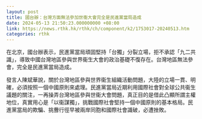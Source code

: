 ```yaml
---
layout: post
title: 國台辦：台灣方面無法參加世衞大會完全是民進黨當局造成
date: 2024-05-13 21:50:23.000000000 +08:00
link: https://news.rthk.hk/rthk/ch/component/k2/1753017-20240513.htm
categories: rthk
---
```


在北京，國台辦表示，民進黨當局頑固堅持「台獨」分裂立場，拒不承認「九二共識」，導致中國台灣地區參與世界衞生大會的政治基礎不復存在。台灣地區無法參會，完全是民進黨當局造成。

發言人陳斌華說，關於台灣地區參與世界衞生組織活動問題，大陸的立場一貫、明確，必須按照一個中國原則來處理。民進黨當局近期利用國際社會對全球公共衞生議題的關注，一再操弄台灣地區參與世衞大會問題，真正目的是借此凸顯所謂主權地位，真實用心是「以衞謀獨」，挑戰國際社會堅持一個中國原則的基本格局。民進黨當局的欺騙、挑釁行徑早被兩岸同胞和國際社會識破，必遭挫敗。
